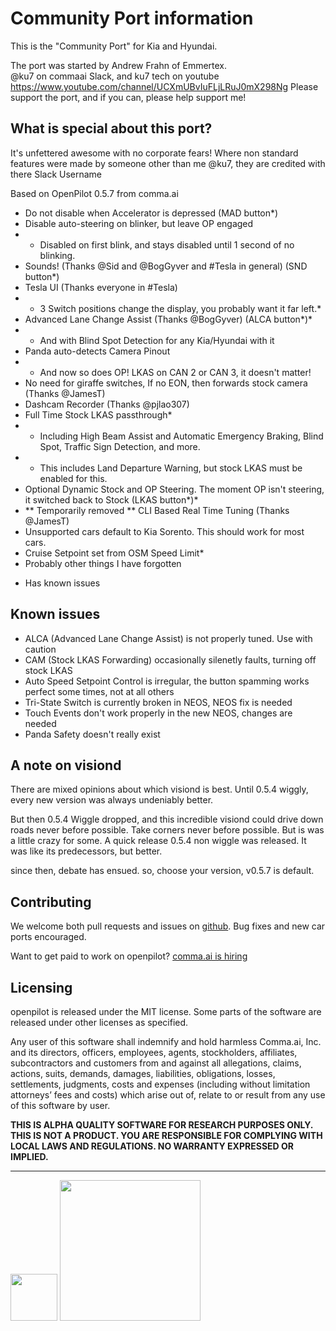 Community Port information
======

This is the "Community Port" for Kia and Hyundai.

The port was started by Andrew Frahn of Emmertex.  
@ku7 on commaai Slack, and ku7 tech on youtube
https://www.youtube.com/channel/UCXmUBvIuFLjLRuJ0mX298Ng
Please support the port, and if you can, please help support me!



What is special about this port?
------

It's unfettered awesome with no corporate fears!
Where non standard features were made by someone other than me @ku7, they are credited with there Slack Username

Based on OpenPilot 0.5.7 from comma.ai

- Do not disable when Accelerator is depressed (MAD button*)
- Disable auto-steering on blinker, but leave OP engaged
- - Disabled on first blink, and stays disabled until 1 second of no blinking.
- Sounds! (Thanks @Sid and @BogGyver and #Tesla in general) (SND button*)
- Tesla UI (Thanks everyone in #Tesla)
- - 3 Switch positions change the display, you probably want it far left.*
- Advanced Lane Change Assist (Thanks @BogGyver) (ALCA button*)*
- - And with Blind Spot Detection for any Kia/Hyundai with it
- Panda auto-detects Camera Pinout
- - And now so does OP!  LKAS on CAN 2 or CAN 3, it doesn't matter!
- No need for giraffe switches, If no EON, then forwards stock camera (Thanks @JamesT)
- Dashcam Recorder (Thanks @pjlao307)
- Full Time Stock LKAS passthrough*
- - Including High Beam Assist and Automatic Emergency Braking, Blind Spot, Traffic Sign Detection, and more.
- - This includes Land Departure Warning, but stock LKAS must be enabled for this.
- Optional Dynamic Stock and OP Steering.  The moment OP isn't steering, it switched back to Stock (LKAS button*)*
- ** Temporarily removed ** CLI Based Real Time Tuning (Thanks @JamesT)
- Unsupported cars default to Kia Sorento.  This should work for most cars.
- Cruise Setpoint set from OSM Speed Limit*
- Probably other things I have forgotten

* Has known issues

Known issues
------

- ALCA (Advanced Lane Change Assist) is not properly tuned.  Use with caution
- CAM (Stock LKAS Forwarding) occasionally silenetly faults, turning off stock LKAS
- Auto Speed Setpoint Control is irregular, the button spamming works perfect some times, not at all others
- Tri-State Switch is currently broken in NEOS, NEOS fix is needed
- Touch Events don't work properly in the new NEOS, changes are needed
- Panda Safety doesn't really exist


A note on visiond
------

There are mixed opinions about which visiond is best.
Until 0.5.4 wiggly, every new version was always undeniably better.


But then 0.5.4 Wiggle dropped, and this incredible visiond could drive down roads
never before possible.  Take corners never before possible.  But is was a little crazy for some.
A quick release 0.5.4 non wiggle was released.   It was like its predecessors, but better.


since then, debate has ensued.
so, choose your version, v0.5.7 is default.



Contributing
------

We welcome both pull requests and issues on
[github](http://github.com/commaai/openpilot). Bug fixes and new car ports encouraged.

Want to get paid to work on openpilot? [comma.ai is hiring](https://comma.ai/jobs/)

Licensing
------

openpilot is released under the MIT license. Some parts of the software are released under other licenses as specified.

Any user of this software shall indemnify and hold harmless Comma.ai, Inc. and its directors, officers, employees, agents, stockholders, affiliates, subcontractors and customers from and against all allegations, claims, actions, suits, demands, damages, liabilities, obligations, losses, settlements, judgments, costs and expenses (including without limitation attorneys’ fees and costs) which arise out of, relate to or result from any use of this software by user.

**THIS IS ALPHA QUALITY SOFTWARE FOR RESEARCH PURPOSES ONLY. THIS IS NOT A PRODUCT.
YOU ARE RESPONSIBLE FOR COMPLYING WITH LOCAL LAWS AND REGULATIONS.
NO WARRANTY EXPRESSED OR IMPLIED.**

---

<img src="https://d1qb2nb5cznatu.cloudfront.net/startups/i/1061157-bc7e9bf3b246ece7322e6ffe653f6af8-medium_jpg.jpg?buster=1458363130" width="75"></img> <img src="https://cdn-images-1.medium.com/max/1600/1*C87EjxGeMPrkTuVRVWVg4w.png" width="225"></img>
